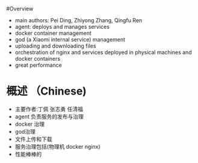 #Overview
* main authors: Pei Ding, Zhiyong Zhang, Qingfu Ren
* agent: deploys and manages services
* docker container management
* god (a Xiaomi internal service) management
* uploading and downloading files
* orchestration of nginx and services deployed in physical machines and docker containers
* great performance

# 概述 （Chinese)
* 主要作者:丁佩 张志勇 任清福
* agent 负责服务的发布与治理
* docker 治理
* god治理
* 文件上传和下载
* 服务治理包括(物理机 docker nginx)
* 性能棒棒的

